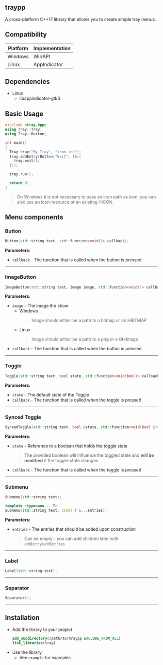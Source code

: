 ## traypp
A cross-platform C++17 library that allows you to create simple tray menus.

## Compatibility
| Platform | Implementation |
| -------- | -------------- |
| Windows  | WinAPI         |
| Linux    | AppIndicator   |

## Dependencies
- Linux
  - libappindicator-gtk3

## Basic Usage
```cpp
#include <tray.hpp>
using Tray::Tray;
using Tray::Button;

int main()
{
  Tray tray("My Tray", "icon.ico");
  tray.addEntry(Button("Exit", [&]{
    tray.exit();
  }));

  tray.run();

  return 0;
}
```
> On Windows it is not necessary to pass an icon path as icon, you can also use an icon-resource or an existing HICON.

## Menu components
### Button
```cpp
Button(std::string text, std::function<void()> callback);
```
**Parameters:**
- `callback` - The function that is called when the button is pressed
----
### ImageButton
```cpp
ImageButton(std::string text, Image image, std::function<void()> callback);
```
**Parameters:**
- `image` - The image tho show
  - Windows
    > Image should either be a path to a bitmap or an HBITMAP
  - Linux
    > Image should either be a path to a png or a GtkImage
- `callback` - The function that is called when the button is pressed
----
### Toggle
```cpp
Toggle(std::string text, bool state, std::function<void(bool)> callback);
```
**Parameters:**
- `state` - The default state of the Toggle
- `callback` - The function that is called when the toggle is pressed
----
### Synced Toggle
```cpp
SyncedToggle(std::string text, bool &state, std::function<void(bool &)> callback);
```
**Parameters:**
- `state` - Reference to a boolean that holds the toggle state
  > The provided boolean will influence the toggled state and **will be modified** if the toggle-state changes
- `callback` - The function that is called when the toggle is pressed
----
### Submenu
```cpp
Submenu(std::string text);

template <typename... T> 
Submenu(std::string text, const T &...entries);
```
**Parameters:**
- `entries` - The entries that should be added upon construction
  > Can be empty - you can add children later with `addEntry`/`addEntries`
----
### Label
```cpp
Label(std::string text);
```
----
### Separator
```cpp
Separator();
```
----

## Installation

- Add the library to your project
  ```cmake
  add_subdirectory(/path/to/traypp EXCLUDE_FROM_ALL)
  link_libraries(tray)
  ```
- Use the library
  - See `example` for examples